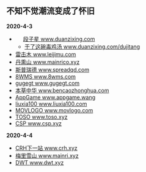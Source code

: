 ## 不知不觉潮流变成了怀旧

**2020-4-3**
+ <img src="https://www.duanzixing.com/favicon.png" height="16px" /> <a href="https://www.duanzixing.com/" title="段子星" target="_blank">段子星 www.duanzixing.com</a>
  - <a href="https://www.duanzixing.com/dujitang" title="干了这碗毒鸡汤" target="_blank">干了这碗毒鸡汤 www.duanzixing.com/dujitang</a>
+ <a href="https://www.leijimu.com/" title="雷击木" target="_blank">雷击木 www.leijimu.com</a>
+ <a href="https://www.mainrico.xyz/" title="丹熏山" target="_blank">丹熏山 www.mainrico.xyz</a>
+ <a href="https://www.spreadqd.com/" title="斯普瑞德" target="_blank">斯普瑞德 www.spreadqd.com</a>
+ <a href="https://www.8wms.com/" title="8WMS" target="_blank">8WMS www.8wms.com</a>
+ <a href="https://www.gugegt.com/" title="gugegt" target="_blank">gugegt www.gugegt.com</a>
+ <a href="https://www.bencaozhonghua.com/" title="本草中华" target="_blank">本草中华 www.bencaozhonghua.com</a>
+ <a href="https://appgame.wang/" title="AppGame" target="_blank">AppGame www.appgame.wang</a>
+ <a href="https://www.liuxia100.com/" title="liuxia100" target="_blank">liuxia100 www.liuxia100.com</a>
+ <a href="https://www.movlogo.com/" title="电影公司标志" target="_blank">MOVLOGO www.movlogo.com</a>
+ <a href="https://www.toso.xyz/" title="toso" target="_blank">TOSO www.toso.xyz</a>
+ <a href="https://www.csp.xyz/" title="CSP" target="_blank">CSP www.csp.xyz</a>

**2020-4-4**
+ <a href="https://www.crh.xyz/" title="CRH下一站" target="_blank">CRH下一站 www.crh.xyz</a>
+ <a href="https://www.mainri.xyz/" title="梅里雪山" target="_blank">梅里雪山 www.mainri.xyz</a>
+ <a href="https://www.dwt.xyz/" title="DWT" target="_blank">DWT www.dwt.xyz</a>
